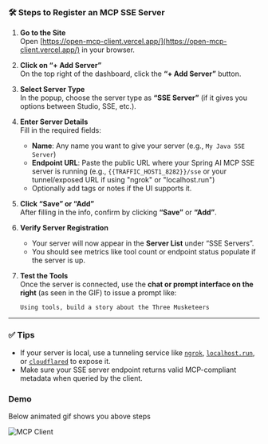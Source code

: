 ### 🛠️ Steps to Register an MCP SSE Server

1. **Go to the Site**  
   Open [https://open-mcp-client.vercel.app/](https://open-mcp-client.vercel.app/) in your browser.

2. **Click on “+ Add Server”**  
   On the top right of the dashboard, click the **“+ Add Server”** button.

3. **Select Server Type**  
   In the popup, choose the server type as **“SSE Server”** (if it gives you options between Studio, SSE, etc.).

4. **Enter Server Details**  
   Fill in the required fields:
   - **Name**: Any name you want to give your server (e.g., `My Java SSE Server`)
   - **Endpoint URL**: Paste the public URL where your Spring AI MCP SSE server is running (e.g., `{{TRAFFIC_HOST1_8282}}/sse` or your tunnel/exposed URL if using "ngrok" or "localhost.run")
   - Optionally add tags or notes if the UI supports it.

5. **Click “Save” or “Add”**  
   After filling in the info, confirm by clicking **“Save”** or **“Add”**.

6. **Verify Server Registration**  
   - Your server will now appear in the **Server List** under “SSE Servers”.
   - You should see metrics like tool count or endpoint status populate if the server is up.

7. **Test the Tools**  
   Once the server is connected, use the **chat or prompt interface on the right** (as seen in the GIF) to issue a prompt like:  
   ```
   Using tools, build a story about the Three Musketeers
   ```

---

### ✅ Tips

- If your server is local, use a tunneling service like [`ngrok`](https://ngrok.com/), [`localhost.run`](https://localhost.run), or [`cloudflared`](https://developers.cloudflare.com/cloudflared/) to expose it.
- Make sure your SSE server endpoint returns valid MCP-compliant metadata when queried by the client.

### Demo 

Below animated gif shows you above steps 

![MCP Client](https://i.ibb.co/GQFMBVzV/2025-04-08-08-23-34-1.gif)